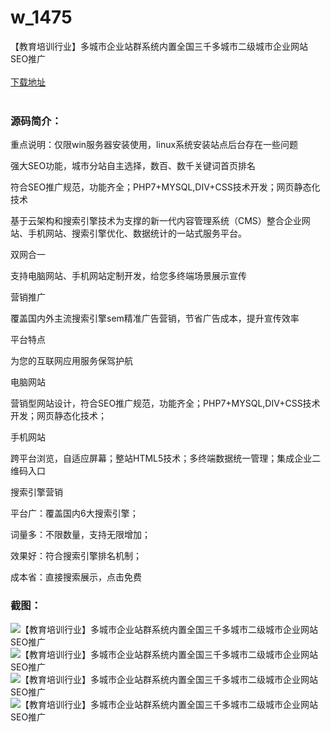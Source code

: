 # w_1475
【教育培训行业】多城市企业站群系统内置全国三千多城市二级城市企业网站SEO推广
<br/></br>
[下载地址](https://www.uuid2.com/1475.html "下载地址")
<br/></br>
<h3>源码简介：</h3>
<p>重点说明：仅限win服务器安装使用，linux系统安装站点后台存在一些问题<p>
<p>强大SEO功能，城市分站自主选择，数百、数千关键词首页排名<p>
<p>符合SEO推广规范，功能齐全；PHP7+MYSQL,DIV+CSS技术开发；网页静态化技术<p>
<p>基于云架构和搜索引擎技术为支撑的新一代内容管理系统（CMS）整合企业网站、手机网站、搜索引擎优化、数据统计的一站式服务平台。<p>
<p>双网合一<p>
<p>支持电脑网站、手机网站定制开发，给您多终端场景展示宣传<p>
<p>营销推广<p>
<p>覆盖国内外主流搜索引擎sem精准广告营销，节省广告成本，提升宣传效率<p>
<p>平台特点<p>
<p>为您的互联网应用服务保驾护航<p>
<p>电脑网站<p>
<p>营销型网站设计，符合SEO推广规范，功能齐全；PHP7+MYSQL,DIV+CSS技术开发；网页静态化技术；<p>
<p>手机网站<p>
<p>跨平台浏览，自适应屏幕；整站HTML5技术；多终端数据统一管理；集成企业二维码入口<p>
<p>搜索引擎营销<p>
<p>平台广：覆盖国内6大搜索引擎；<p>
<p>词量多：不限数量，支持无限增加；<p>
<p>效果好：符合搜索引擎排名机制；<p>
<p>成本省：直接搜索展示，点击免费<p>
<h3>截图：</h3>
<img src="https://www.uuid2.com/wp-content/uploads/img/202108/4c7710a958.png" alt="【教育培训行业】多城市企业站群系统内置全国三千多城市二级城市企业网站SEO推广"><img src="https://www.uuid2.com/wp-content/uploads/img/202108/359eac1564.png" alt="【教育培训行业】多城市企业站群系统内置全国三千多城市二级城市企业网站SEO推广"><img src="https://www.uuid2.com/wp-content/uploads/img/202108/15ce9aa763.jpg" alt="【教育培训行业】多城市企业站群系统内置全国三千多城市二级城市企业网站SEO推广"><img src="https://www.uuid2.com/wp-content/uploads/img/202108/0098956957.jpg" alt="【教育培训行业】多城市企业站群系统内置全国三千多城市二级城市企业网站SEO推广">
